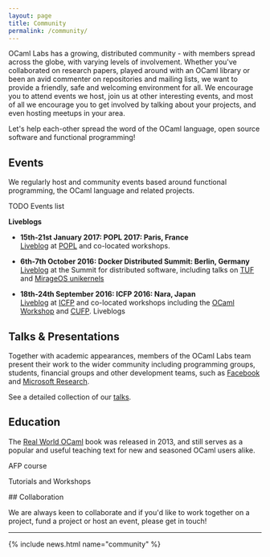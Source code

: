 ```yaml
---
layout: page
title: Community
permalink: /community/
---
```


OCaml Labs has a growing, distributed community - with members spread across the globe, with varying levels of involvement. Whether you've collaborated on research papers, played around with an OCaml library or been an avid commenter on repositories and mailing lists, we want to provide a friendly, safe and welcoming environment for all. We encourage you to attend events we host, join us at other interesting events, and most of all we encourage you to get involved by talking about your projects, and even hosting meetups in your area.

Let's help each-other spread the word of the OCaml language, open source software and functional programming!

## Events

We regularly host and community events based around functional programming, the OCaml language and related projects.  

TODO Events list

**Liveblogs**  

* **15th-21st January 2017: POPL 2017: Paris, France**   
[Liveblog](http://popl2017.ocaml.io/) at [POPL](http://conf.researchr.org/home/POPL-2017) and co-located workshops.

* **6th-7th October 2016: Docker Distributed Summit: Berlin, Germany**  
[Liveblog](http://canopy.mirage.io/Liveblog) at the Summit for distributed software, including talks on [TUF](http://canopy.mirage.io/Liveblog/TUFDDS2016) and [MirageOS unikernels](http://canopy.mirage.io/Liveblog/MirageOSUnikernelsDDS2016.)

* **18th-24th September 2016: ICFP 2016: Nara, Japan**  
[Liveblog](http://icfp2016.mirage.io/) at [ICFP](http://conf.researchr.org/home/icfp-2016) and co-located workshops including the [OCaml Workshop](http://icfp2016.mirage.io/OCaml) and [CUFP](http://icfp2016.mirage.io/CUFP).
Liveblogs

## Talks & Presentations

Together with academic appearances, members of the OCaml Labs team present their work to the wider community including programming groups, students, financial groups and other development teams, such as [Facebook](https://github.com/facebook/reason) and [Microsoft Research](https://www.microsoft.com/en-us/research/lab/microsoft-research-cambridge/).

See a detailed collection of our [talks](http://ocamllabs.io/talks/).

## Education

The [Real World OCaml](https://realworldocaml.org/) book was released in 2013, and still serves as a popular and useful teaching text for new and seasoned OCaml users alike.

AFP course

Tutorials and Workshops

## Collaboration

We are always keen to collaborate and if you'd like to work together on a project, fund a project or host an event, please get in touch!

----

{% include news.html name="community" %}
